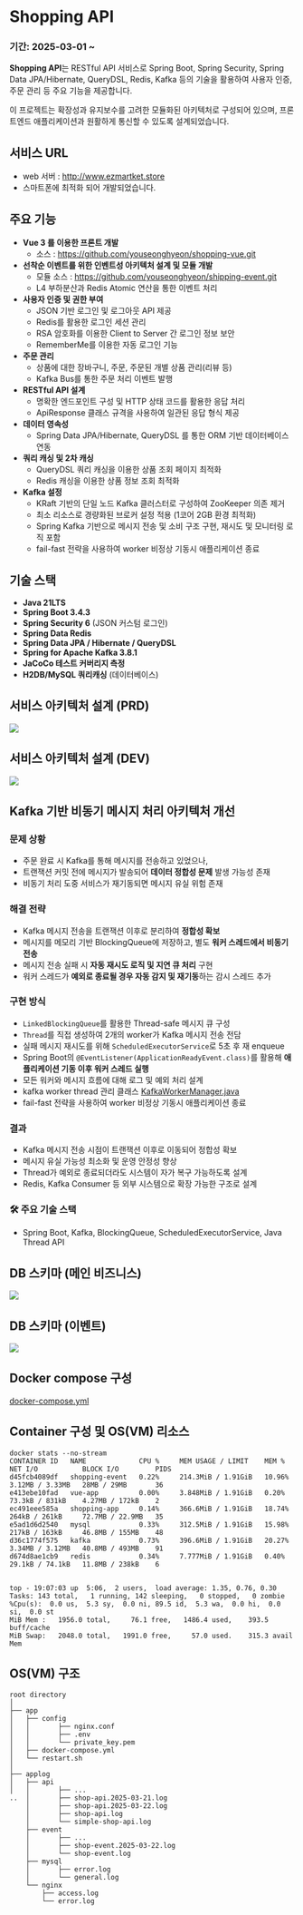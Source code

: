 # Shopping API
### 기간: 2025-03-01 ~ 

**Shopping API**는 RESTful API 서비스로
Spring Boot, Spring Security, Spring Data JPA/Hibernate, QueryDSL, Redis, Kafka 등의 기술을 활용하여 사용자 인증, 주문 관리 등 주요 기능을 제공합니다.

이 프로젝트는 확장성과 유지보수를 고려한 모듈화된 아키텍처로 구성되어 있으며, 프론트엔드 애플리케이션과 원활하게 통신할 수 있도록 설계되었습니다.

## 서비스 URL
- web 서버 : http://www.ezmartket.store
- 스마트폰에 최적화 되어 개발되었습니다.

## 주요 기능
- **Vue 3 를 이용한 프론트 개발**
    - 소스 : https://github.com/youseonghyeon/shopping-vue.git
- **선착순 이벤트를 위한 인벤트성 아키텍처 설계 및 모듈 개발**
    - 모듈 소스 : https://github.com/youseonghyeon/shipping-event.git
    - L4 부하분산과 Redis Atomic 연산을 통한 이벤트 처리
- **사용자 인증 및 권한 부여**
    - JSON 기반 로그인 및 로그아웃 API 제공
    - Redis를 활용한 로그인 세션 관리
    - RSA 암호화를 이용한 Client to Server 간 로그인 정보 보안
    - RememberMe를 이용한 자동 로그인 기능
- **주문 관리**
    - 상품에 대한 장바구니, 주문, 주문된 개별 상품 관리(리뷰 등)
    - Kafka Bus를 통한 주문 처리 이벤트 발행
- **RESTful API 설계**
    - 명확한 엔드포인트 구성 및 HTTP 상태 코드를 활용한 응답 처리
    - ApiResponse 클래스 규격을 사용하여 일관된 응답 형식 제공
- **데이터 영속성**
    - Spring Data JPA/Hibernate, QueryDSL 를 통한 ORM 기반 데이터베이스 연동
- **쿼리 캐싱 및 2차 캐싱**
    - QueryDSL 쿼리 캐싱을 이용한 상품 조회 페이지 최적화
    - Redis 캐싱을 이용한 상품 정보 조회 최적화
-  **Kafka 설정**
    - KRaft 기반의 단일 노드 Kafka 클러스터로 구성하여 ZooKeeper 의존 제거
    - 최소 리소스로 경량화된 브로커 설정 적용 (1코어 2GB 환경 최적화)
    - Spring Kafka 기반으로 메시지 전송 및 소비 구조 구현, 재시도 및 모니터링 로직 포함
    - fail-fast 전략을 사용하여 worker 비정상 기동시 애플리케이션 종료

## 기술 스택

- **Java 21LTS**
- **Spring Boot 3.4.3**
- **Spring Security 6** (JSON 커스텀 로그인)
- **Spring Data Redis**
- **Spring Data JPA / Hibernate / QueryDSL**
- **Spring for Apache Kafka 3.8.1**
- **JaCoCo 테스트 커버리지 측정**
- **H2DB/MySQL 쿼리캐싱** (데이터베이스)

## 서비스 아키텍처 설계 (PRD)
<img style="max-width: 900px;" src="diagram/architecture_prd.png">

## 서비스 아키텍처 설계 (DEV)
<img style="max-width: 900px;" src="diagram/architecture_dev.png">


## Kafka 기반 비동기 메시지 처리 아키텍처 개선

### 문제 상황
- 주문 완료 시 Kafka를 통해 메시지를 전송하고 있었으나,
- 트랜잭션 커밋 전에 메시지가 발송되어 **데이터 정합성 문제** 발생 가능성 존재
- 비동기 처리 도중 서비스가 재기동되면 메시지 유실 위험 존재

### 해결 전략
- Kafka 메시지 전송을 트랜잭션 이후로 분리하여 **정합성 확보**
- 메시지를 메모리 기반 BlockingQueue에 저장하고, 별도 **워커 스레드에서 비동기 전송**
- 메시지 전송 실패 시 **자동 재시도 로직 및 지연 큐 처리** 구현
- 워커 스레드가 **예외로 종료될 경우 자동 감지 및 재기동**하는 감시 스레드 추가

###  구현 방식
- `LinkedBlockingQueue`를 활용한 Thread-safe 메시지 큐 구성
- `Thread`를 직접 생성하여 2개의 worker가 Kafka 메시지 전송 전담
- 실패 메시지 재시도를 위해 `ScheduledExecutorService`로 5초 후 재 enqueue
- Spring Boot의 `@EventListener(ApplicationReadyEvent.class)`를 활용해 **애플리케이션 기동 이후 워커 스레드 실행**
- 모든 워커와 메시지 흐름에 대해 로그 및 예외 처리 설계
- kafka worker thread 관리 클래스 [KafkaWorkerManager.java](src/main/java/com/shop/shoppingapi/producer/KafkaWorkerManager.java)
- fail-fast 전략을 사용하여 worker 비정상 기동시 애플리케이션 종료

### 결과
- Kafka 메시지 전송 시점이 트랜잭션 이후로 이동되어 정합성 확보
- 메시지 유실 가능성 최소화 및 운영 안정성 향상
- Thread가 예외로 종료되더라도 시스템이 자가 복구 가능하도록 설계
- Redis, Kafka Consumer 등 외부 시스템으로 확장 가능한 구조로 설계

### 🛠️ 주요 기술 스택
- Spring Boot, Kafka, BlockingQueue, ScheduledExecutorService, Java Thread API

## DB 스키마 (메인 비즈니스)
<img style="max-width: 900px;" src="diagram/shop-db.png">

## DB 스키마 (이벤트)
<img style="max-width: 500px;" src="diagram/event-db.png">

## Docker compose 구성
[docker-compose.yml](docker-compose-sample.yml)

## Container 구성 및 OS(VM) 리소스

```
docker stats --no-stream
CONTAINER ID   NAME             CPU %     MEM USAGE / LIMIT    MEM %     NET I/O           BLOCK I/O         PIDS
d45fcb4089df   shopping-event   0.22%     214.3MiB / 1.91GiB   10.96%    3.12MB / 3.33MB   28MB / 29MB       36
e413ebe10fad   vue-app          0.00%     3.848MiB / 1.91GiB   0.20%     73.3kB / 831kB    4.27MB / 172kB    2
ec491eee585a   shopping-app     0.14%     366.6MiB / 1.91GiB   18.74%    264kB / 261kB     72.7MB / 22.9MB   35
e5ad1d6d2540   mysql            0.33%     312.5MiB / 1.91GiB   15.98%    217kB / 163kB     46.8MB / 155MB    48
d36c1774f575   kafka            0.73%     396.6MiB / 1.91GiB   20.27%    3.34MB / 3.12MB   40.8MB / 493MB    91
d674d8ae1cb9   redis            0.34%     7.777MiB / 1.91GiB   0.40%     29.1kB / 74.1kB   11.8MB / 238kB    6


top - 19:07:03 up  5:06,  2 users,  load average: 1.35, 0.76, 0.30
Tasks: 143 total,   1 running, 142 sleeping,   0 stopped,   0 zombie
%Cpu(s):  0.0 us,  5.3 sy,  0.0 ni, 89.5 id,  5.3 wa,  0.0 hi,  0.0 si,  0.0 st
MiB Mem :   1956.0 total,     76.1 free,   1486.4 used,    393.5 buff/cache
MiB Swap:   2048.0 total,   1991.0 free,     57.0 used.    315.3 avail Mem 
```

## OS(VM) 구조
```
root directory
│
├── app
│   ├── config
│   │       ├── nginx.conf
│   │       ├── .env
│   │       └── private_key.pem
│   ├── docker-compose.yml
│   └── restart.sh
│   
├── applog
│   ├── api
│   │       ├── ...
..  │       ├── shop-api.2025-03-21.log
    │       ├── shop-api.2025-03-22.log
    │       ├── shop-api.log
    │       └── simple-shop-api.log
    ├── event
    │       ├── ...
    │       ├── shop-event.2025-03-22.log
    │       └── shop-event.log
    ├── mysql
    │       ├── error.log
    │       └── general.log
    └── nginx
        ├── access.log
        └── error.log
```
